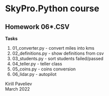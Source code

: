 # SkyPro.Python course
## Homework 06*.CSV

**Tasks**
1. 01_converter.py - convert miles into kms
2. 02_definitions.py - show definitions from csv
3. 03_students.py - sort students failed/passed
4. 04_teller.py - teller class
5. 05_coins.py - coins conversion
6. 06_lidar.py - autopilot


Kirill Paveliev \
March 2022

